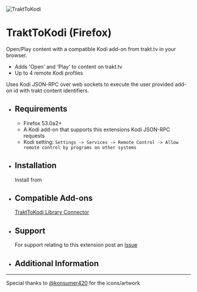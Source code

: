 ![TraktToKodi](https://raw.githubusercontent.com/anxdpanic/TraktToKodi-Extension/firefox/images/icon_128.png)
# TraktToKodi (Firefox)

Open/Play content with a compatible Kodi add-on from trakt.tv in your browser.

- Adds 'Open' and 'Play' to content on trakt.tv
- Up to 4 remote Kodi profiles

Uses Kodi JSON-RPC over web sockets to execute the user provided add-on id with trakt content identifiers.


- Requirements
    -
    
    - Firefox 53.0a2+
    - A Kodi add-on that supports this extensions Kodi JSON-RPC requests
    - Kodi setting: `Settings -> Services -> Remote Control -> Allow remote control by programs on other systems`

- Installation
    -

    Install from <!-- [AMO Gallery](https://addons.mozilla.org/en-US/firefox/addon/trakttokodi/) -->

- Compatible Add-ons
	-

	[TraktToKodi Library Connector](https://github.com/anxdpanic/script.trakttokodi.libconn#trakttokodi-library-connector)

- Support
    -

    For support relating to this extension post an [Issue](https://github.com/anxdpanic/TraktToKodi-Extension/issues)

- Additional Information
    -

    <!-- [Add-on Endpoints](https://github.com/anxdpanic/TraktToKodi-Extension/wiki/Add-on-Endpoints) -->

---

Special thanks to [@konsumer420](https://twitter.com/konsumer420) for the icons/artwork
